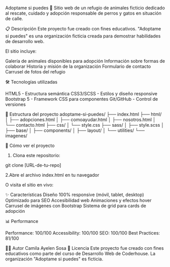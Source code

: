 Adoptame si puedes 🐾
Sitio web de un refugio de animales ficticio dedicado al rescate, cuidado y adopción responsable de perros y gatos en situación de calle.

📋 Descripción
Este proyecto fue creado con fines educativos. "Adoptame si puedes" es una organización ficticia creada para demostrar habilidades de desarrollo web.

El sitio incluye:

Galería de animales disponibles para adopción
Información sobre formas de colaborar
Historia y misión de la organización
Formulario de contacto
Carrusel de fotos del refugio

🛠️ Tecnologías utilizadas

HTML5 - Estructura semántica
CSS3/SCSS - Estilos y diseño responsive
Bootstrap 5 - Framework CSS para componentes
Git/GitHub - Control de versiones

📁 Estructura del proyecto
adoptame-si-puedes/
├── index.html
├── html/
│   ├── adopciones.html
│   ├── comoayudar.html
│   ├── nosotros.html
│   └── contacto.html
├── css/
│   └── style.css
├── sass/
│   ├── style.scss
│   ├── base/
│   ├── components/
│   ├── layout/
│   └── utilities/
└── imagenes/

🚀 Cómo ver el proyecto

1. Clona este repositorio:

git clone [URL-de-tu-repo]

2.Abre el archivo index.html en tu navegador

O visita el sitio en vivo: 

✨ Características
Diseño 100% responsive (móvil, tablet, desktop)
Optimizado para SEO
Accesibilidad web
Animaciones y efectos hover
Carrusel de imágenes con Bootstrap
Sistema de grid para cards de adopción

📊 Performance

Performance: 100/100
Accessibility: 100/100
SEO: 100/100
Best Practices: 81/100

👨‍💻 Autor
Camila Ayelen Sosa
📝 Licencia
Este proyecto fue creado con fines educativos como parte del curso de Desarrollo Web de Coderhouse. La organización "Adoptame si puedes" es ficticia.
